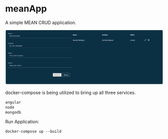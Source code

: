 # meanApp

A simple MEAN CRUD application.

![Screenshot](/meanApp.png)

docker-compose is being utilized to bring up all three services.
```
angular
node
mongodb
```

Run Application:
```
docker-compose up --build
```
